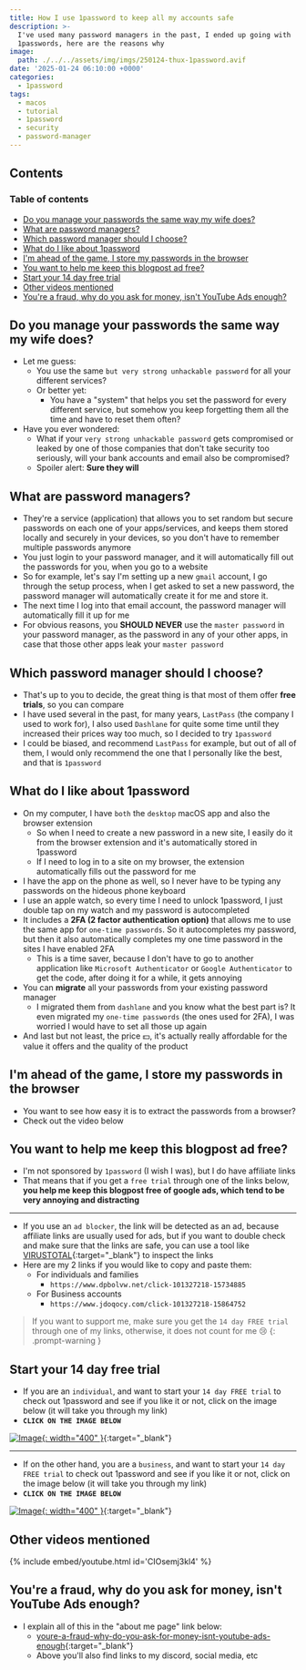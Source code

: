 ```yaml
---
title: How I use 1password to keep all my accounts safe
description: >-
  I've used many password managers in the past, I ended up going with
  1passwords, here are the reasons why
image:
  path: ./../../assets/img/imgs/250124-thux-1password.avif
date: '2025-01-24 06:10:00 +0000'
categories:
  - 1password
tags:
  - macos
  - tutorial
  - 1password
  - security
  - password-manager
---
```

## Contents

### Table of contents

<!-- toc -->

- [Do you manage your passwords the same way my wife does?](#do-you-manage-your-passwords-the-same-way-my-wife-does)
- [What are password managers?](#what-are-password-managers)
- [Which password manager should I choose?](#which-password-manager-should-i-choose)
- [What do I like about 1password](#what-do-i-like-about-1password)
- [I'm ahead of the game, I store my passwords in the browser](#im-ahead-of-the-game-i-store-my-passwords-in-the-browser)
- [You want to help me keep this blogpost ad free?](#you-want-to-help-me-keep-this-blogpost-ad-free)
- [Start your 14 day free trial](#start-your-14-day-free-trial)
- [Other videos mentioned](#other-videos-mentioned)
- [You're a fraud, why do you ask for money, isn't YouTube Ads enough?](#youre-a-fraud-why-do-you-ask-for-money-isnt-youtube-ads-enough)

<!-- tocstop -->

## Do you manage your passwords the same way my wife does?

- Let me guess:
  - You use the same `but very strong unhackable password` for all your
    different services?
  - Or better yet:
    - You have a "system" that helps you set the password for every different
      service, but somehow you keep forgetting them all the time and have to
      reset them often?
- Have you ever wondered:
  - What if your `very strong unhackable password` gets compromised or leaked by
    one of those companies that don't take security too seriously, will your
    bank accounts and email also be compromised?
  - Spoiler alert: **Sure they will**

## What are password managers?

- They're a service (application) that allows you to set random but secure
  passwords on each one of your apps/services, and keeps them stored locally and
  securely in your devices, so you don't have to remember multiple passwords
  anymore
- You just login to your password manager, and it will automatically fill out
  the passwords for you, when you go to a website
- So for example, let's say I'm setting up a new `gmail` account, I go through
  the setup process, when I get asked to set a new password, the password
  manager will automatically create it for me and store it.
- The next time I log into that email account, the password manager will
  automatically fill it up for me
- For obvious reasons, you **SHOULD NEVER** use the `master password` in your
  password manager, as the password in any of your other apps, in case that
  those other apps leak your `master password`

## Which password manager should I choose?

- That's up to you to decide, the great thing is that most of them offer **free
  trials**, so you can compare
- I have used several in the past, for many years, `LastPass` (the company I
  used to work for), I also used `Dashlane` for quite some time until they
  increased their prices way too much, so I decided to try `1password`
- I could be biased, and recommend `LastPass` for example, but out of all of
  them, I would only recommend the one that I personally like the best, and that
  is `1password`

## What do I like about 1password

- On my computer, I have `both` the `desktop` macOS app and also the browser
  extension
  - So when I need to create a new password in a new site, I easily do it from
    the browser extension and it's automatically stored in 1password
  - If I need to log in to a site on my browser, the extension automatically
    fills out the password for me
- I have the app on the phone as well, so I never have to be typing any
  passwords on the hideous phone keyboard
- I use an apple watch, so every time I need to unlock 1password, I just double
  tap on my watch and my password is autocompleted
- It includes a **2FA (2 factor authentication option)** that allows me to use
  the same app for `one-time passwords`. So it autocompletes my password, but
  then it also automatically completes my one time password in the sites I have
  enabled 2FA
  - This is a time saver, because I don't have to go to another application like
    `Microsoft Authenticator` or `Google Authenticator` to get the code, after
    doing it for a while, it gets annoying
- You can **migrate** all your passwords from your existing password manager
  - I migrated them from `dashlane` and you know what the best part is? It even
    migrated my `one-time passwords` (the ones used for 2FA), I was worried I
    would have to set all those up again
- And last but not least, the price 💵, it's actually really affordable for the
  value it offers and the quality of the product

## I'm ahead of the game, I store my passwords in the browser

- You want to see how easy it is to extract the passwords from a browser?
- Check out the video below

## You want to help me keep this blogpost ad free?

- I'm not sponsored by `1password` (I wish I was), but I do have affiliate links
- That means that if you get a `free trial` through one of the links below,
  **you help me keep this blogpost free of google ads, which tend to be very
  annoying and distracting**

---

- If you use an `ad blocker`, the link will be detected as an ad, because
  affiliate links are usually used for ads, but if you want to double check and
  make sure that the links are safe, you can use a tool like
  [VIRUSTOTAL](https://www.virustotal.com/gui/home/url){:target="\_blank"} to
  inspect the links
- Here are my 2 links if you would like to copy and paste them:
  - For individuals and families
    - `https://www.dpbolvw.net/click-101327218-15734885`
  - For Business accounts
    - `https://www.jdoqocy.com/click-101327218-15864752`

<!-- markdownlint-disable -->
<!-- prettier-ignore-start -->
 
<!-- tip=green, info=blue, warning=yellow, danger=red -->
 
> If you want to support me, make sure you get the `14 day FREE trial` through one
> of my links, otherwise, it does not count for me 😢
{: .prompt-warning }
 
<!-- prettier-ignore-end -->
<!-- markdownlint-restore -->

## Start your 14 day free trial

- If you are an `individual`, and want to start your `14 day FREE trial` to
  check out 1password and see if you like it or not, click on the image below
  (it will take you through my link)
- **`CLICK ON THE IMAGE BELOW`**

<!-- prettier-ignore -->
[![Image](../../assets/img/imgs/250123-1password-individuals.avif){: width="400" }](https://www.dpbolvw.net/click-101327218-15734885){:target="_blank"}

---

- If on the other hand, you are a `business`, and want to start your
  `14 day FREE trial` to check out 1password and see if you like it or not,
  click on the image below (it will take you through my link)
- **`CLICK ON THE IMAGE BELOW`**

<!-- prettier-ignore -->
[![Image](../../assets/img/imgs/250123-1password-businesses.avif){: width="400" }](https://www.jdoqocy.com/click-101327218-15864752){:target="_blank"}

## Other videos mentioned

{% include embed/youtube.html id='CIOsemj3kl4' %}

## You're a fraud, why do you ask for money, isn't YouTube Ads enough?

- I explain all of this in the "about me page" link below:
  - [youre-a-fraud-why-do-you-ask-for-money-isnt-youtube-ads-enough](https://linkarzu.com/about/#youre-a-fraud-why-do-you-ask-for-money-isnt-youtube-ads-enough){:target="\_blank"}
  - Above you'll also find links to my discord, social media, etc

